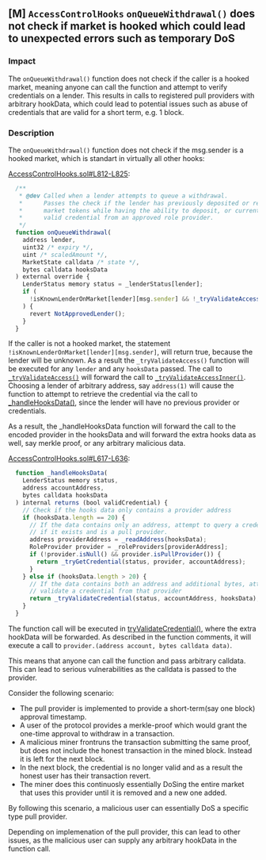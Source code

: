 ## [M] `AccessControlHooks` `onQueueWithdrawal()` does not check if market is hooked which could lead to unexpected errors such as temporary DoS

### Impact

The `onQueueWithdrawal()` function does not check if the caller is a hooked market, meaning anyone can call the function and attempt to verify credentials on a lender. This results in calls to registered pull providers with arbitrary hookData, which could lead to potential issues such as abuse of credentials that are valid for a short term, e.g. 1 block.

### Description

The `onQueueWithdrawal()` function does not check if the msg.sender is a hooked market, which is standart in virtually all other hooks:

[AccessControlHooks.sol#L812-L825](src/access/AccessControlHooks.sol#L812-L825):
```js
  /**
   * @dev Called when a lender attempts to queue a withdrawal.
   *      Passes the check if the lender has previously deposited or received
   *      market tokens while having the ability to deposit, or currently has a
   *      valid credential from an approved role provider.
   */
  function onQueueWithdrawal(
    address lender,
    uint32 /* expiry */,
    uint /* scaledAmount */,
    MarketState calldata /* state */,
    bytes calldata hooksData
  ) external override {
    LenderStatus memory status = _lenderStatus[lender];
    if (
      !isKnownLenderOnMarket[lender][msg.sender] && !_tryValidateAccess(status, lender, hooksData)
    ) {
      revert NotApprovedLender();
    }
  }
```

If the caller is not a hooked market, the statement `!isKnownLenderOnMarket[lender][msg.sender]`, will return true, because the lender will be unknown. As a result the `_tryValidateAccess()` function will be executed for any `lender` and any `hooksData` passed. The call to [`_tryValidateAccess()`](relative_path_091409:src/access/AccessControlHooks.sol#L698) will forward the call to [`_tryValidateAccessInner()`](relative_path_091409:src/access/AccessControlHooks.sol#L654). Choosing a lender of arbitrary address, say `address(1)` will cause the function to attempt to retrieve the credential via the call to [\_handleHooksData()](relative_path_091409:src/access/AccessControlHooks.sol#L670), since the lender will have no previous provider or credentials.

As a result, the \_handleHooksData function will forward the call to the encoded provider in the hooksData and will forward the extra hooks data as well, say merkle proof, or any arbitrary malicious data.

[AccessControlHooks.sol#L617-L636](src/access/AccessControlHooks.sol#L617-L636):
```js
  function _handleHooksData(
    LenderStatus memory status,
    address accountAddress,
    bytes calldata hooksData
  ) internal returns (bool validCredential) {
    // Check if the hooks data only contains a provider address
    if (hooksData.length == 20) {
      // If the data contains only an address, attempt to query a credential from that provider
      // if it exists and is a pull provider.
      address providerAddress = _readAddress(hooksData);
      RoleProvider provider = _roleProviders[providerAddress];
      if (!provider.isNull() && provider.isPullProvider()) {
        return _tryGetCredential(status, provider, accountAddress);
      }
    } else if (hooksData.length > 20) {
      // If the data contains both an address and additional bytes, attempt to
      // validate a credential from that provider
      return _tryValidateCredential(status, accountAddress, hooksData);
    }
  }
```

The function call will be executed in [tryValidateCredential()](relative_path_091409:src/access/AccessControlHooks.sol#L525), where the extra hookData will be forwarded. As described in the function comments, it will execute a call to `provider.(address account, bytes calldata data)`.

This means that anyone can call the function and pass arbitrary calldata. This can lead to serious vulnerabilities as the calldata is passed to the provider.

Consider the following scenario:

*   The pull provider is implemented to provide a short-term(say one block) approval timestamp.
*   A user of the protocol provides a merkle-proof which would grant the one-time approval to withdraw in a transaction.
*   A malicious miner frontruns the transaction submitting the same proof, but does not include the honest transaction in the mined block. Instead it is left for the next block.
*   In the next block, the credential is no longer valid and as a result the honest user has their transaction revert.
*   The miner does this continuosly essentially DoSing the entire market that uses this provider until it is removed and a new one added.

By following this scenario, a malicious user can essentially DoS a specific type pull provider.

Depending on implemenation of the pull provider, this can lead to other issues, as the malicious user can supply any arbitrary hookData in the function call.